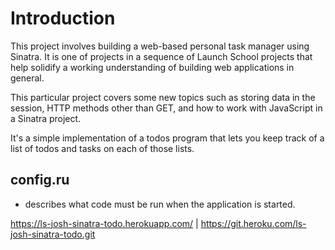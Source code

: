 # Introduction

This project involves building a web-based personal task manager using Sinatra. 
It is one of projects in a sequence of Launch School projects that help solidify a working understanding of building web applications in general. 

This particular project covers some new topics such as storing data in the session, HTTP methods other than GET, and  how to work with JavaScript in a Sinatra project.

It's a simple implementation of a todos program that lets you keep track of a list of todos and tasks on each of those lists.

## config.ru

- describes what code must be run when the application is started.

https://ls-josh-sinatra-todo.herokuapp.com/ | https://git.heroku.com/ls-josh-sinatra-todo.git